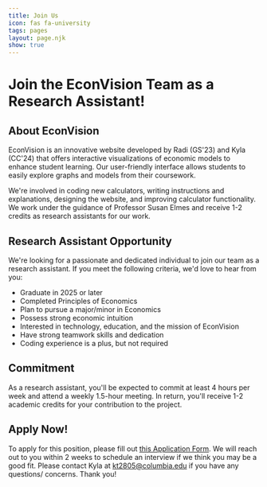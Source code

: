 ```yaml
---
title: Join Us
icon: fas fa-university
tags: pages
layout: page.njk
show: true
---
```

<span class="p-8">
    <h1 class="text-3xl p-2 text-violet-600 text-center">Join the EconVision Team as a Research Assistant!</h1>
    <h2 class="text-xl p-2">About EconVision</h2>
    <p>EconVision is an innovative website developed by Radi (GS'23) and Kyla (CC'24) that offers interactive visualizations of economic models to enhance student learning. Our user-friendly interface allows students to easily explore graphs and models from their coursework.</p>
    <p>We're involved in coding new calculators, writing instructions and explanations, designing the website, and improving calculator functionality. We work under the guidance of Professor Susan Elmes and receive 1-2 credits as research assistants for our work.</p>
    <h2 class="text-xl p-2">Research Assistant Opportunity</h2>
    <p>We're looking for a passionate and dedicated individual to join our team as a research assistant. If you meet the following criteria, we'd love to hear from you:</p>
    <ul class="list-disc p-4">
        <li>Graduate in 2025 or later</li>
        <li>Completed Principles of Economics</li>
        <li>Plan to pursue a major/minor in Economics</li>
        <li>Possess strong economic intuition</li>
        <li>Interested in technology, education, and the mission of EconVision</li>
        <li>Have strong teamwork skills and dedication</li>
        <li>Coding experience is a plus, but not required</li>
    </ul>
    <h2 class="text-xl p-2">Commitment</h2>
    <p>As a research assistant, you'll be expected to commit at least 4 hours per week and attend a weekly 1.5-hour meeting. In return, you'll receive 1-2 academic credits for your contribution to the project.</p>
    <h2 class="text-xl p-2">Apply Now!</h2>
    <p>To apply for this position, please fill out <a href="https://forms.gle/zykumZUM6weDTptN6" target=“_blank">this Application Form</a>. We will reach out to you within 2 weeks to schedule an interview if we think you may be a good fit. Please contact Kyla at <a href="mailto:kt2805@columbia.edu">kt2805@columbia.edu</a> if you have any questions/ concerns. Thank you!</p> </span>



